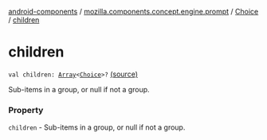 [android-components](../../index.md) / [mozilla.components.concept.engine.prompt](../index.md) / [Choice](index.md) / [children](./children.md)

# children

`val children: `[`Array`](https://kotlinlang.org/api/latest/jvm/stdlib/kotlin/-array/index.html)`<`[`Choice`](index.md)`>?` [(source)](https://github.com/mozilla-mobile/android-components/blob/master/components/concept/engine/src/main/java/mozilla/components/concept/engine/prompt/Choice.kt#L27)

Sub-items in a group, or null if not a group.

### Property

`children` - Sub-items in a group, or null if not a group.